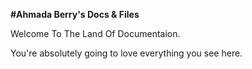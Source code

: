 <b> #Ahmada Berry's Docs & Files</b>


Welcome To The Land Of Documentaion. 


You're absolutely going to love everything you see here.
